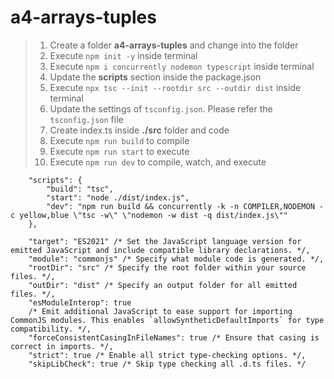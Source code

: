 # a4-arrays-tuples

> 1. Create a folder **a4-arrays-tuples** and change into the folder
> 1. Execute `npm init -y` inside terminal
> 1. Execute `npm i concurrently nodemon typescript` inside terminal
> 1. Update the **scripts** section inside the package.json
> 1. Execute `npx tsc --init --rootdir src --outdir dist` inside terminal
> 1. Update the settings of `tsconfig.json`. Please refer the `tsconfig.json` file
> 1. Create index.ts inside **./src** folder and code
> 1. Execute `npm run build` to compile
> 1. Execute `npm run start` to execute
> 1. Execute `npm run dev` to compile, watch, and execute

```
    "scripts": {
        "build": "tsc",
        "start": "node ./dist/index.js",
        "dev": "npm run build && concurrently -k -n COMPILER,NODEMON -c yellow,blue \"tsc -w\" \"nodemon -w dist -q dist/index.js\""
    },
```

```
    "target": "ES2021" /* Set the JavaScript language version for emitted JavaScript and include compatible library declarations. */,
    "module": "commonjs" /* Specify what module code is generated. */,
    "rootDir": "src" /* Specify the root folder within your source files. */,
    "outDir": "dist" /* Specify an output folder for all emitted files. */,
    "esModuleInterop": true
    /* Emit additional JavaScript to ease support for importing CommonJS modules. This enables `allowSyntheticDefaultImports` for type compatibility. */,
    "forceConsistentCasingInFileNames": true /* Ensure that casing is correct in imports. */,
    "strict": true /* Enable all strict type-checking options. */,
    "skipLibCheck": true /* Skip type checking all .d.ts files. */
```
